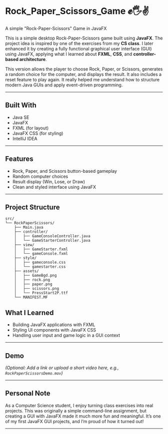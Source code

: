 # Rock_Paper_Scissors_Game ✊🖐️✌️  
A simple "Rock-Paper-Scissors" Game in JavaFX

This is a simple desktop Rock-Paper-Scissors game built using **JavaFX**. The project idea is inspired by one of the exercises from my **CS class**. I later enhanced it by creating a fully functional graphical user interface (GUI) using JavaFX, applying what I learned about **FXML**, **CSS**, and **controller-based architecture**.

This version allows the player to choose Rock, Paper, or Scissors, generates a random choice for the computer, and displays the result. It also includes a reset feature to play again. It really helped me understand how to structure modern Java GUIs and apply event-driven programming.

---

## Built With

- Java SE  
- JavaFX  
- FXML (for layout)  
- JavaFX CSS (for styling)  
- IntelliJ IDEA  

---

## Features

- Rock, Paper, and Scissors button-based gameplay  
- Random computer choices  
- Result display (Win, Lose, or Draw)  
- Clean and styled interface using JavaFX  

---
## Project Structure

```
src/
└── RockPaperScissors/
    ├── Main.java
    ├── controller/
    │   ├── GameConsoleController.java
    │   └── GameStarterController.java
    ├── view/
    │   ├── GameStarter.fxml
    │   └── gameConsole.fxml
    ├── style/
    │   ├── gameconsole.css
    │   └── gamestarter.css
    ├── assets/
    │   ├── GameBgd.png
    │   ├── rock.png
    │   ├── paper.png
    │   ├── scissors.png
    │   └── PressStart2P.ttf
    └── MANIFEST.MF
```

## What I Learned

- Building JavaFX applications with FXML  
- Styling UI components with JavaFX CSS  
- Handling user input and game logic in a GUI context  


---

## Demo

*(Optional: Add a link or upload a short video here, e.g., `RockPaperScissorsDemo.mov`)*

---

## Personal Note

As a Computer Science student, I enjoy turning class exercises into real projects. This was originally a simple command-line assignment, but creating a GUI with JavaFX made it much more fun and meaningful. It’s one of my first JavaFX GUI projects, and I’m proud of how it turned out!

---
